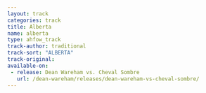```yaml
---
layout: track
categories: track
title: Alberta
name: alberta
type: ahfow_track
track-author: traditional
track-sort: "ALBERTA"
track-original:
available-on:
 - release: Dean Wareham vs. Cheval Sombre
   url: /dean-wareham/releases/dean-wareham-vs-cheval-sombre/
---
```

